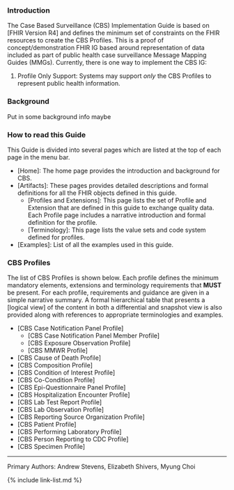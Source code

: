 

### Introduction

The Case Based Surveillance (CBS) Implementation Guide is based on [FHIR Version R4] and defines the minimum set of constraints on the FHIR resources to create the CBS Profiles. This is a proof of concept/demonstration FHIR IG based around representation of data included as part of public health case surveillance Message Mapping Guides (MMGs). Currently, there is one way to implement the CBS IG:

1. Profile Only Support: Systems may support *only* the CBS Profiles to represent public health information.

### Background

Put in some background info maybe


### How to read this Guide

This Guide is divided into several pages which are listed at the top of each page in the menu bar.

- [Home]\: The home page provides the introduction and background for CBS.
- [Artifacts]\: These pages provides detailed descriptions and formal definitions for all the FHIR objects defined in this guide.
  - [Profiles and Extensions]\: This page lists the set of Profile and Extension that are defined in this guide to exchange quality data. Each Profile page includes a narrative introduction and formal definition for the profile.
  - [Terminology]\: This page lists the value sets and code system defined for profiles.
- [Examples]\: List of all the examples used in this guide.


### CBS Profiles

The list of CBS Profiles is shown below.  Each profile defines the minimum mandatory elements, extensions and terminology requirements that **MUST** be present. For each profile, requirements and guidance are given in a simple narrative summary. A formal hierarchical table that presents a [logical view] of the content in both a differential and snapshot view is also provided along with references to appropriate terminologies and examples.

- [CBS Case Notification Panel Profile]
  - [CBS Case Notification Panel Member Profile]
  - [CBS Exposure Observation Profile]
  - [CBS MMWR Profile]
- [CBS Cause of Death Profile]
- [CBS Composition Profile]
- [CBS Condition of Interest Profile]
- [CBS Co-Condition Profile]
- [CBS Epi-Questionnaire Panel Profile]
- [CBS Hospitalization Encounter Profile]
- [CBS Lab Test Report Profile]
- [CBS Lab Observation Profile]
- [CBS Reporting Source Organization Profile]
- [CBS Patient Profile]
- [CBS Performing Laboratory Profile]
- [CBS Person Reporting to CDC Profile]
- [CBS Specimen Profile]

----

Primary Authors: Andrew Stevens, Elizabeth Shivers, Myung Choi

{% include link-list.md %}